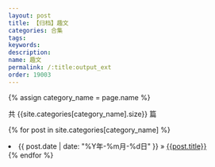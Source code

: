 ```yaml
---
layout: post
title: 【归档】趣文
categories: 合集
tags:
keywords:
description:
name: 趣文
permalink: /:title:output_ext
order: 19003
---
```



{% assign category_name = page.name %}

共 {{site.categories[category_name].size}} 篇

{% for post in site.categories[category_name] %}
  <li>
    <span>{{ post.date | date: "%Y年-%m月-%d日" }}</span> &raquo;
    <a href="{{ post.url }}" class="pjaxlink">{{post.title}}</a>
  </li>
{% endfor %}

